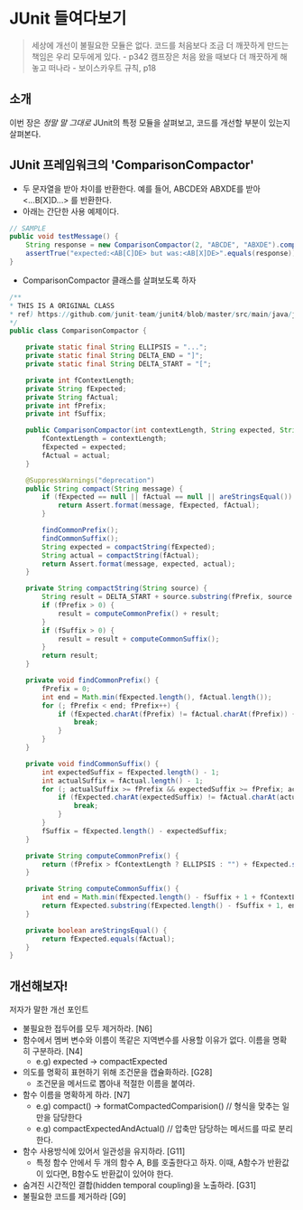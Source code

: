 # JUnit 들여다보기

> 세상에 개선이 불필요한 모듈은 없다. 코드를 처음보다 조금 더 깨끗하게 만드는 책임은 우리 모두에게 있다. - p342
> 캠프장은 처음 왔을 때보다 더 깨끗하게 해놓고 떠나라 - 보이스카우트 규칙, p18

## 소개  
이번 장은 _정말 말 그대로_ JUnit의 특정 모듈을 살펴보고, 코드를 개선할 부분이 있는지 살펴본다.

## JUnit 프레임워크의 'ComparisonCompactor'
- 두 문자열을 받아 차이를 반환한다. 예를 들어, ABCDE와 ABXDE를 받아 <...B[X]D...> 를 반환한다.
- 아래는 간단한 사용 예제이다.

```java
// SAMPLE
public void testMessage() {
    String response = new ComparisonCompactor(2, "ABCDE", "ABXDE").compact(null);
    assertTrue("expected:<AB[C]DE> but was:<AB[X]DE>".equals(response));
}
```
- ComparisonCompactor 클래스를 살펴보도록 하자
```java
/** 
* THIS IS A ORIGINAL CLASS
* ref) https://github.com/junit-team/junit4/blob/master/src/main/java/junit/framework/ComparisonCompactor.java
*/
public class ComparisonCompactor {

    private static final String ELLIPSIS = "...";
    private static final String DELTA_END = "]";
    private static final String DELTA_START = "[";

    private int fContextLength;
    private String fExpected;
    private String fActual;
    private int fPrefix;
    private int fSuffix;

    public ComparisonCompactor(int contextLength, String expected, String actual) {
        fContextLength = contextLength;
        fExpected = expected;
        fActual = actual;
    }

    @SuppressWarnings("deprecation")
    public String compact(String message) {
        if (fExpected == null || fActual == null || areStringsEqual()) {
            return Assert.format(message, fExpected, fActual);
        }

        findCommonPrefix();
        findCommonSuffix();
        String expected = compactString(fExpected);
        String actual = compactString(fActual);
        return Assert.format(message, expected, actual);
    }

    private String compactString(String source) {
        String result = DELTA_START + source.substring(fPrefix, source.length() - fSuffix + 1) + DELTA_END;
        if (fPrefix > 0) {
            result = computeCommonPrefix() + result;
        }
        if (fSuffix > 0) {
            result = result + computeCommonSuffix();
        }
        return result;
    }

    private void findCommonPrefix() {
        fPrefix = 0;
        int end = Math.min(fExpected.length(), fActual.length());
        for (; fPrefix < end; fPrefix++) {
            if (fExpected.charAt(fPrefix) != fActual.charAt(fPrefix)) {
                break;
            }
        }
    }

    private void findCommonSuffix() {
        int expectedSuffix = fExpected.length() - 1;
        int actualSuffix = fActual.length() - 1;
        for (; actualSuffix >= fPrefix && expectedSuffix >= fPrefix; actualSuffix--, expectedSuffix--) {
            if (fExpected.charAt(expectedSuffix) != fActual.charAt(actualSuffix)) {
                break;
            }
        }
        fSuffix = fExpected.length() - expectedSuffix;
    }

    private String computeCommonPrefix() {
        return (fPrefix > fContextLength ? ELLIPSIS : "") + fExpected.substring(Math.max(0, fPrefix - fContextLength), fPrefix);
    }

    private String computeCommonSuffix() {
        int end = Math.min(fExpected.length() - fSuffix + 1 + fContextLength, fExpected.length());
        return fExpected.substring(fExpected.length() - fSuffix + 1, end) + (fExpected.length() - fSuffix + 1 < fExpected.length() - fContextLength ? ELLIPSIS : "");
    }

    private boolean areStringsEqual() {
        return fExpected.equals(fActual);
    }
}
```

## 개선해보자!
저자가 말한 개선 포인트
- 불필요한 접두어를 모두 제거하라. [N6]
- 함수에서 멤버 변수와 이름이 똑같은 지역변수를 사용할 이유가 없다. 이름을 명확히 구분하라. [N4]
  - e.g) expected -> compactExpected
- 의도를 명확히 표현하기 위해 조건문을 캡슐화하라. [G28]
  - 조건문을 메서드로 뽑아내 적절한 이름을 붙여라.
- 함수 이름을 명확하게 하라. [N7]
  - e.g) compact() -> formatCompactedComparision() // 형식을 맞추는 일만을 담당한다
  - e.g) compactExpectedAndActual() // 압축만 담당하는 메서드를 따로 분리한다.
- 함수 사용방식에 있어서 일관성을 유지하라. [G11]
  - 특정 함수 안에서 두 개의 함수 A, B를 호출한다고 하자. 이때, A함수가 반환값이 있다면, B함수도 반환값이 있어야 한다.
-  숨겨진 시간적인 결합(hidden temporal coupling)을 노출하라. [G31]
- 불필요한 코드를 제거하라 [G9]